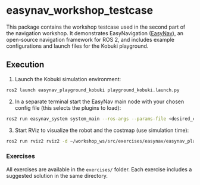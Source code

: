 # easynav_workshop_testcase

This package contains the workshop testcase used in the second part of the navigation workshop. It demonstrates EasyNavigation ([EasyNav](https://easynavigation.github.io/)), an open-source navigation framework for ROS 2, and includes example configurations and launch files for the Kobuki playground.

## Execution

1. Launch the Kobuki simulation environment:
```bash
ros2 launch easynav_playground_kobuki playground_kobuki.launch.py
```

2. In a separate terminal start the EasyNav main node with your chosen config file (this selects the plugins to load):
```bash
ros2 run easynav_system system_main --ros-args --params-file <desired_config_path.params.yaml>
```

3. Start RViz to visualize the robot and the costmap (use simulation time):
```bash
ros2 run rviz2 rviz2 -d ~/workshop_ws/src/exercises/easynav/easynav_playground/easynav_workshop_testcase/rviz/costmap.rviz 
```

### Exercises
All exercises are available in the `exercises/` folder. Each exercise includes a suggested solution in the same directory.
